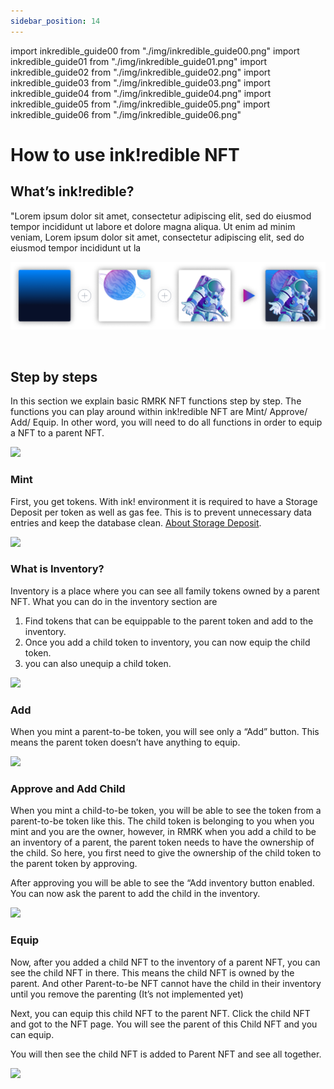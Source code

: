 ```yaml
---
sidebar_position: 14
---
```

import inkredible_guide00 from "./img/inkredible_guide00.png"
import inkredible_guide01 from "./img/inkredible_guide01.png"
import inkredible_guide02 from "./img/inkredible_guide02.png"
import inkredible_guide03 from "./img/inkredible_guide03.png"
import inkredible_guide04 from "./img/inkredible_guide04.png"
import inkredible_guide05 from "./img/inkredible_guide05.png"
import inkredible_guide06 from "./img/inkredible_guide06.png"

# How to use ink!redible NFT

## What’s ink!redible?

"Lorem ipsum dolor sit amet, consectetur adipiscing elit, sed do eiusmod tempor incididunt ut labore et dolore magna aliqua. Ut enim ad minim veniam, Lorem ipsum dolor sit amet, consectetur adipiscing elit, sed do eiusmod tempor incididunt ut la  

![inkredible_guide00](img/inkredible_guide00.png)

<br />

## Step by steps

In this section we explain basic RMRK NFT functions step by step. The functions you can play around within ink!redible NFT are Mint/ Approve/ Add/ Equip. In other word, you will need to do all functions in order to equip a NFT to a parent NFT.

<div style={{textAlign: 'center'}}>
  <img src={inkredible_guide01} style={{width: 1200}} />
  </div>

### Mint
First, you get tokens. With ink! environment it is required to have a Storage Deposit per token as well as gas fee. This is to prevent unnecessary data entries and keep the database clean. [About Storage Deposit](https://docs.astar.network/docs/build/wasm/transaction-fees/#storage-rent).

<div style={{textAlign: 'center'}}>
  <img src={inkredible_guide02} style={{width: 600}} />
  </div>

### What is Inventory?

Inventory is a place where you can see all family tokens owned by a parent NFT. What you can do in the inventory section are

1. Find tokens that can be equippable to the parent token and add to the inventory.
2. Once you add a child token to inventory, you can now equip the child token.
3. you can also unequip a child token.

<div style={{textAlign: 'center'}}>
  <img src={inkredible_guide03} style={{width: 600}} />
  </div>

### Add

When you mint a parent-to-be token, you will see only a “Add” button. This means the parent token doesn’t have anything to equip.

<div style={{textAlign: 'center'}}>
  <img src={inkredible_guide04} style={{width: 600}} />
  </div>

### Approve and Add Child

When you mint a child-to-be token, you will be able to see the token from a parent-to-be token like this. The child token is belonging to you when you mint and you are the owner, however, in RMRK when you add a child to be an inventory of a parent, the parent token needs to have the ownership of the child. So here, you first need to give the ownership of the child token to the parent token by approving.

After approving you will be able to see the “Add inventory button enabled. You can now ask the parent to add the child in the inventory.

<div style={{textAlign: 'center'}}>
  <img src={inkredible_guide05} style={{width: 600}} />
  </div>

### Equip

Now, after you added a child NFT to the inventory of a parent NFT, you can see the child NFT in there. This means the child NFT is owned by the parent. And other Parent-to-be NFT cannot have the child in their inventory until you remove the parenting (It’s not implemented yet)

Next, you can equip this child NFT to the parent NFT. Click the child NFT and got to the NFT page. You will see the parent of this Child NFT and you can equip.

You will then see the child NFT is added to Parent NFT and see all together.

<div style={{textAlign: 'center'}}>
  <img src={inkredible_guide06} style={{width: 600}} />
  </div>